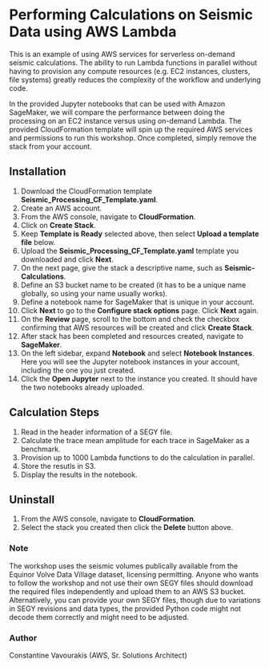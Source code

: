 # Performing Calculations on Seismic Data using AWS Lambda

This is an example of using AWS services for serverless on-demand seismic calculations.  The ability to run Lambda functions in parallel without having to provision any compute resources (e.g. EC2 instances, clusters, file systems) greatly reduces the complexity of the workflow and underlying code.  

In the provided Jupyter notebooks that can be used with Amazon SageMaker, we will compare the performance between doing the processing on an EC2 instance versus using on-demand Lambda.  The provided CloudFormation template will spin up the required AWS services and permissions to run this workshop.  Once completed, simply remove the stack from your account.

## Installation
1. Download the CloudFormation template **Seismic_Processing_CF_Template.yaml**.
2. Create an AWS account.
3. From the AWS console, navigate to **CloudFormation**.
4. Click on **Create Stack**.
5. Keep **Template is Ready** selected above, then select **Upload a template file** below.
6. Upload the **Seismic_Processing_CF_Template.yaml** template you downloaded and click **Next**.
7. On the next page, give the stack a descriptive name, such as **Seismic-Calculations**.
8. Define an S3 bucket name to be created (it has to be a unique name globally, so using your name usually works).
9. Define a notebook name for SageMaker that is unique in your account.
10. Click **Next** to go to the **Configure stack options** page.  Click **Next** again.
11. On the **Review** page, scroll to the bottom and check the checkbox confirming that AWS resources will be created and click **Create Stack**.
12. After stack has been completed and resources created, navigate to **SageMaker**.
13. On the left sidebar, expand **Notebook** and select **Notebook Instances**.  Here you will see the Jupyter notebook instances in your account, including the one you just created.
14. Click the **Open Jupyter** next to the instance you created. It should have the two notebooks already uploaded.

## Calculation Steps
1. Read in the header information of a SEGY file.
2. Calculate the trace mean amplitude for each trace in SageMaker as a benchmark.
3. Provision up to 1000 Lambda functions to do the calculation in parallel.
4. Store the resutls in S3.
5. Display the results in the notebook.

## Uninstall
1. From the AWS console, navigate to **CloudFormation**.
2. Select the stack you created then click the **Delete** button above.

### Note
The workshop uses the seismic volumes publically available from the Equinor Volve Data Village dataset, licensing permitting.  Anyone who wants to follow the workshop and not use their own SEGY files should download the required files independently and upload them to an AWS S3 bucket.  Alternatively, you can provide your own SEGY files, though due to variations in SEGY revisions and data types, the provided Python code might not decode them correctly and might need to be adjusted.

### Author
Constantine Vavourakis (AWS, Sr. Solutions Architect)
